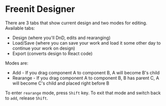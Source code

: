 # Freenit Designer

There are 3 tabs that show current design and two modes for editing. Available tabs:
* Design (where you'll DnD, edits and rearanging)
* Load/Save (where you can save your work and load it some other day to continue your work on design)
* Export (converts design to React code)

Modes are:
* Add - If you drag component A to component B, A will become B's child
* Rearange - If you drag component A to component B, B has parent C, A will become C's child and placed right before B

To enter `rearange` mode, press `Shift` key. To exit that mode and switch back to `add`, release `Shift`.

